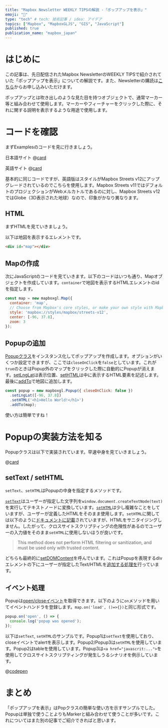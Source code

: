 ```yaml
---
title: "Mapbox Newsletter WEEKLY TIPSの解説 -「ポップアップを表示」"
emoji: "💬"
type: "tech" # tech: 技術記事 / idea: アイデア
topics: ["Mapbox", "MapboxGLJS", "GIS", "JavaScript"]
published: true
publication_name: "mapbox_japan"
---
```


# はじめに

この記事は、先日配信されたMapbox NewsletterのWEEKLY TIPSで紹介されていた「ポップアップを表示」についての解説です。また、Newsletterの購読は[こちら](https://www.mapbox.jp/blog?#:~:text=%E3%83%8B%E3%83%A5%E3%83%BC%E3%82%B9%E3%83%AC%E3%82%BF%E3%83%BC%E3%82%92%E8%B3%BC%E8%AA%AD)からお申し込みいただけます。

ポップアップとは吹き出しのような見た目を持つオブジェクトで、通常マーカー等と組み合わせて使用します。マーカーやフィーチャーをクリックした際に、それに関する説明を表示するような用途で使用します。


# コードを確認

まずExamplesのコードを見に行きましょう。

日本語サイト
@[card](https://docs.mapbox.com/jp/mapbox-gl-js/example/popup/)

英語サイト
@[card](https://docs.mapbox.com/mapbox-gl-js/example/popup/)

基本的に同じコードですが、英語版はスタイルがMapbox Streets v12にアップグレードされているのでこちらを使用します。Mapbox Streets v11ではデフォルトのプロジェクションがWebメルカトルであるのに対し、Mapbox Streets v12ではGlobe（3D表示された地球）なので、印象がかなり異なります。

## HTML

まずHTMLを見ていきましょう。

以下は地図を表示するエレメントです。

```HTML
<div id="map"></div>
```

## Mapの作成

次にJavaScriptのコードを見ていきます。以下のコードはいつも通り、Mapオブジェクトを作成しています。`container`で地図を表示するHTMLエレメントのidを指定します。

```JavaScript
const map = new mapboxgl.Map({
  container: 'map',
  // Choose from Mapbox's core styles, or make your own style with Mapbox Studio
  style: 'mapbox://styles/mapbox/streets-v12',
  center: [-96, 37.8],
  zoom: 3
});
```

## Popupの追加

[Popupクラス](https://docs.mapbox.com/mapbox-gl-js/api/markers/#popup)をインスタンス化してポップアップを作成します。オプションがいくつか設定できますが、ここでは`closeOnClick`を`false`としています。これが`true`のときはPopup外のマップをクリックした際に自動的にPopupが消えます。[setLngLat](https://docs.mapbox.com/mapbox-gl-js/api/markers/#popup#setlnglat)は表示位置、[setHTML](https://docs.mapbox.com/mapbox-gl-js/api/markers/#popup#sethtml)は中に表示するHTML要素を記述します。最後に[addTo](https://docs.mapbox.com/mapbox-gl-js/api/markers/#popup#addto)で地図に追加します。

```JavaScript
const popup = new mapboxgl.Popup({ closeOnClick: false })
  .setLngLat([-96, 37.8])
  .setHTML('<h1>Hello World!</h1>')
  .addTo(map);
```

使い方は簡単ですね！


# Popupの実装方法を知る

Popupクラスは以下で実装されています。早速中身を見ていきましょう。

@[card](https://github.com/mapbox/mapbox-gl-js/blob/v2.15.0/src/ui/popup.js)

## setText / setHTML

`setText`、`setHTML`はPopupの中身を指定するメソッドです。

[`setText`](https://github.com/mapbox/mapbox-gl-js/blob/v2.15.0/src/ui/popup.js#L379)はユーザーが指定した文字列を`window.document.createTextNode(text)`を実行してテキストノードに変換しています。[`setHTML`](https://github.com/mapbox/mapbox-gl-js/blob/v2.15.0/src/ui/popup.js#L402)は少し複雑なことをしていますが、ユーザーが定義したHTMLをそのまま使用します。`setHTML`に関しては以下のように[ドキュメントに記載](https://docs.mapbox.com/mapbox-gl-js/api/markers/#popup)されていますが、HTMLをサニタイジングしません。したがって、クロスサイトスクリプティングの危険性があるのでユーザーの入力値をそのまま`setHTML`に使用しないほうが良いです。

> This method does not perform HTML filtering or sanitization, and must be used only with trusted content.

どちらも最終的に[setDOMContent](https://github.com/mapbox/mapbox-gl-js/blob/v2.15.0/src/ui/popup.js#L456)を呼んでいます。これはPopupを表現するdivエレメントの下にユーザーが指定したText/HTMLを[追加する処理を](https://github.com/mapbox/mapbox-gl-js/blob/v2.15.0/src/ui/popup.js#L470)行っています。

## イベント処理

Popupは[open/closeイベント](https://docs.mapbox.com/mapbox-gl-js/api/markers/#popup-events)を取得できます。以下のように`on`メソッドを用いてイベントハンドラを登録します。`map.on('load', ()=>{})`と同じ形式です。

```JavaScript
popup.on('open', () => {
  console.log('popup was opened');
});
```

以下は`setText`, `setHTML`のサンプルです。Popup1は`setText`を使用しており、closeイベントでalertを表示します。Popup2/Popup3は`setHTML`を使用しています。Popup2はtableを使用しています。Popup3は`<a href="javascrit:...">`を使用してクロスサイトスクリプティングが発生しうるシナリオを例示しています。

@[codepen](https://codepen.io/OttyLab/pen/MWPMwgB)


# まとめ

「ポップアップを表示」はPopクラスの簡単な使い方を示すサンプルでした。Popupは単独で使うことよりもMarkerと組み合わせて使うことが多いです。これについてはまた別の記事でご紹介できればと思います。